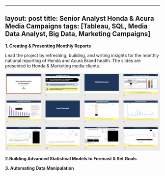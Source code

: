 
---
layout: post
title: Senior Analyst Honda & Acura Media Campaigns
tags: [Tableau, SQL, Media Data Analyst, Big Data, Marketing Campaigns]
---

**1. Creating & Presenting Monthly Reports**

Lead the project by refreshing, building, and writing insights for the monthly national reporting of Honda and Acura Brand health. The slides are presented to Honda & Marketing media clients.

![pic](assets/img/synergy.jpg)

**2.Building Advanced Statistical Models to Forecast & Set Goals**

**3. Automating Data Manipulation**
